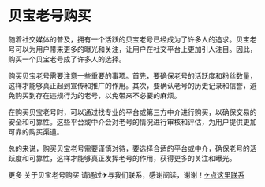 # 贝宝老号购买

随着社交媒体的普及，拥有一个活跃的贝宝老号已经成为了许多人的追求。贝宝老号可以为用户带来更多的曝光和关注，让用户在社交平台上更加引人注目。因此，购买一个贝宝老号成了许多人的选择。

购买贝宝老号需要注意一些重要的事项。首先，要确保老号的活跃度和粉丝数量，这样才能够真正起到宣传和推广的作用。其次，要确认老号的历史记录和信誉，避免购买到存在违规行为的老号，以免带来不必要的麻烦。

在购买贝宝老号时，可以通过找专业的平台或第三方中介进行购买，以确保交易的安全和可靠性。这些平台或中介会对老号的情况进行审核和评估，为用户提供更加可靠的购买渠道。

总的来说，购买贝宝老号需要谨慎对待，要选择合适的平台或中介，确保老号的活跃度和可靠性，这样才能够真正发挥老号的作用，获得更多的关注和曝光。

更多 关于贝宝老号购买 请通过✈与我们联系，感谢阅读，谢谢！[✈点这里联系](https://add.k02.cc)